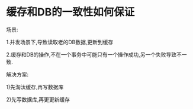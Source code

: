 # 缓存和DB的一致性如何保证

场景:

1.并发场景下,导致读取老的DB数据,更新到缓存
	
2.缓存和DB的操作,不在一个事务中可能只有一个操作成功,另一个失败导致不一致.
	

解决方案:

1)先淘汰缓存,再写数据库

2)先写数据库,再更更新缓存















